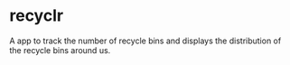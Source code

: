 # recyclr
A app to track the number of recycle bins and displays the distribution of the recycle bins around us. 

